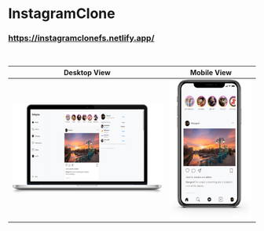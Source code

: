 # InstagramClone

### **https://instagramclonefs.netlify.app/**

<br>

|           Desktop View            |           Mobile View            |
| :-------------------------------: | :------------------------------: |
| ![image](./IGDesktopView.png)     | ![image](./IGMobileView.png) |
